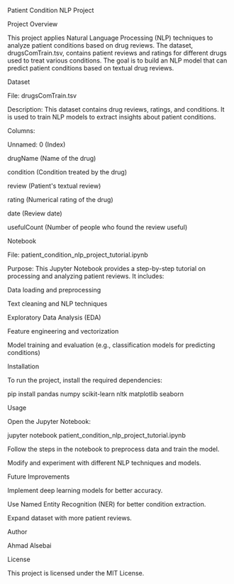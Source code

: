 Patient Condition NLP Project

Project Overview

This project applies Natural Language Processing (NLP) techniques to analyze patient conditions based on drug reviews. The dataset, drugsComTrain.tsv, contains patient reviews and ratings for different drugs used to treat various conditions. The goal is to build an NLP model that can predict patient conditions based on textual drug reviews.

Dataset

File: drugsComTrain.tsv

Description: This dataset contains drug reviews, ratings, and conditions. It is used to train NLP models to extract insights about patient conditions.

Columns:

Unnamed: 0 (Index)

drugName (Name of the drug)

condition (Condition treated by the drug)

review (Patient's textual review)

rating (Numerical rating of the drug)

date (Review date)

usefulCount (Number of people who found the review useful)

Notebook

File: patient_condition_nlp_project_tutorial.ipynb

Purpose: This Jupyter Notebook provides a step-by-step tutorial on processing and analyzing patient reviews. It includes:

Data loading and preprocessing

Text cleaning and NLP techniques

Exploratory Data Analysis (EDA)

Feature engineering and vectorization

Model training and evaluation (e.g., classification models for predicting conditions)

Installation

To run the project, install the required dependencies:

pip install pandas numpy scikit-learn nltk matplotlib seaborn

Usage

Open the Jupyter Notebook:

jupyter notebook patient_condition_nlp_project_tutorial.ipynb

Follow the steps in the notebook to preprocess data and train the model.

Modify and experiment with different NLP techniques and models.

Future Improvements

Implement deep learning models for better accuracy.

Use Named Entity Recognition (NER) for better condition extraction.

Expand dataset with more patient reviews.

Author

Ahmad Alsebai

License

This project is licensed under the MIT License.

